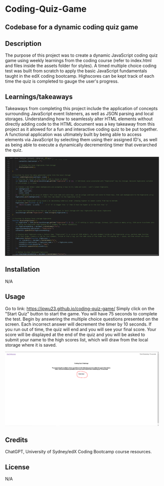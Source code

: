 # Coding-Quiz-Game
## Codebase for a dynamic coding quiz game

## Description
The purpose of this project was to create a dynamic JavaScript coding quiz game using weekly learnings from the coding course (refer to index.html and files inside the assets folder for styles). A timed multiple choice coding test was built from scratch to apply the basic JavaScript fundamentals taught in the edX coding bootcamp. Highscores can be kept track of each time the quiz is completed to gauge the user's progress.

## Learnings/takeaways
Takeaways from completing this project include the application of concepts surrounding JavaScript event listeners, as well as JSON parsing and local storages. Understanding how to seamlessly alter HTML elements without directly adding code to the HTML document was a key takeaway from this project as it allowed for a fun and interactive coding quiz to be put together. A functional application was ultimately built by being able to access elements via JavaScript by selecting them using their assigned ID's, as well as being able to execute a dynamically decrementing timer that overarched the quiz. 

![alt text](assets/images/screenshot.PNG)
        
## Installation
N/A

## Usage 
Go to link: https://jpwu23.github.io/coding-quiz-game/ Simply click on the "Start Quiz" button to start the game. You will have 75 seconds to complete the test. Begin by answering the multiple choice questions presented on the screen. Each incorrect answer will decrement the timer by 10 seconds. If you run out of time, the quiz will end and you will see your final score. Your score will be displayed at the end of the quiz and you will be asked to submit your name to the high scores list, which will draw from the local storage where it is saved. 

![alt text](assets/images/screenshot2.PNG)

## Credits
ChatGPT, University of Sydney/edX Coding Bootcamp course resources. 

## License
N/A
